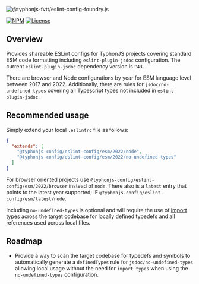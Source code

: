 ![@typhonjs-fvtt/eslint-config-foundry.js](https://i.imgur.com/eVYXP9p.png)

[![NPM](https://img.shields.io/npm/v/@typhonjs-config/eslint-config?style=plastic)](https://www.npmjs.com/package/@typhonjs-config/eslint-config)
[![License](https://img.shields.io/badge/license-MIT-yellowgreen.svg?style=plastic)](https://github.com/typhonjs-config/eslint-config/blob/main/LICENSE)

## Overview
Provides shareable ESLint configs for TyphonJS projects covering standard ESM code formatting including 
`eslint-plugin-jsdoc` configuration. The current `eslint-plugin-jsdoc` dependency version is `^43`.

There are browser and Node configurations by year for ESM language level between 2017 and 2022. Additionally, there are
rules for `jsdoc/no-undefined-types` covering all Typescript types not included in `eslint-plugin-jsdoc`. 

## Recommended usage

Simply extend your local `.eslintrc` file as follows:
```json
{
  "extends": [
    "@typhonjs-config/eslint-config/esm/2022/node",
    "@typhonjs-config/eslint-config/esm/2022/no-undefined-types"
  ]
}
```

For browser oriented projects use `@typhonjs-config/eslint-config/esm/2022/browser` instead of `node`. There also is a 
`latest` entry that points to the latest year supported; IE `@typhonjs-config/eslint-config/esm/latest/node`.

Including `no-undefined-types` is optional and will require the use of [import types](https://www.typescriptlang.org/docs/handbook/jsdoc-supported-types.html#import-types) 
across the target codebase for locally defined typedefs and all references used across local files.

## Roadmap
- Provide a way to scan the target codebase for typedefs and symbols to automatically generate a `definedTypes` rule 
  for `jsdoc/no-undefined-types` allowing local usage without the need for `import types` when using the 
  `no-undefined-types` configuration.  
